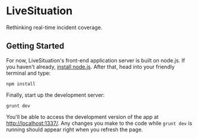 LiveSituation
=============

Rethinking real-time incident coverage.

Getting Started
---------------

For now, LiveSituation's front-end application server is built on node.js.
If you haven't already, [install node.js](https://github.com/joyent/node/wiki/Installing-Node.js-via-package-manager).
After that, head into your friendly terminal and type:

```
npm install
```

Finally, start up the development server:

```
grunt dev
```

You'll be able to access the development version of the app at
[http://localhost:1337/](http://localhost:1337/).
Any changes you make to the code while `grunt dev` is running
should appear right when you refresh the page.

